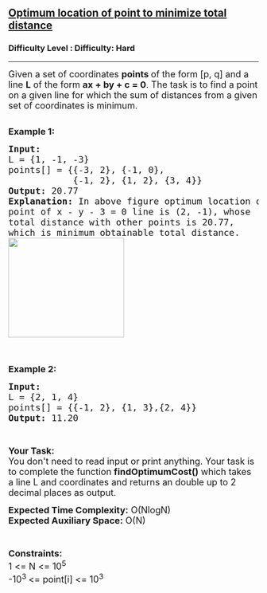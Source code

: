 <h2><a href="https://www.geeksforgeeks.org/problems/optimum-location-of-point-to-minimize-total-distance/1?page=3&difficulty=Hard&status=unsolved&sortBy=accuracy">Optimum location of point to minimize total distance</a></h2><h3>Difficulty Level : Difficulty: Hard</h3><hr><div class="problems_problem_content__Xm_eO"><p><span style="font-size: 18px;">Given a set of coordinates <strong>points&nbsp;</strong>of the form [p, q]&nbsp;and a line <strong>L</strong>&nbsp;of the form <strong>ax + by + c = 0</strong>. The task is to find a point on a given line for which the sum of distances from a given set of coordinates&nbsp;is minimum.&nbsp;</span><br>&nbsp;</p>
<p><span style="font-size: 18px;"><strong>Example 1:</strong></span></p>
<pre><span style="font-size: 18px;"><strong>Input:</strong>
L = {1, -1, -3}
points[] = {{-3, 2}, {-1, 0}, 
&nbsp;           {-1, 2}, {1, 2}, {3, 4}}
<strong>Output: </strong>20.77
<strong>Explanation:</strong> In above figure optimum location of 
point of x - y - 3 = 0 line is (2, -1), whose 
total distance with other points is 20.77, 
which is minimum obtainable total distance.
<img style="height: 200px; width: 233px;" src="https://media.geeksforgeeks.org/img-practice/Optimum-location-of-point-to-minimize-total-distance-1644650073.jpg" alt="">

</span></pre>
<p><span style="font-size: 18px;"><strong>Example 2:</strong></span></p>
<pre><span style="font-size: 18px;"><strong>Input:</strong>
L = {2, 1, 4}
points[] = {{-1, 2}, {1, 3},{2, 4}}
<strong>Output: </strong>11.20
</span></pre>
<p>&nbsp;</p>
<p><span style="font-size: 18px;"><strong>Your Task:&nbsp;&nbsp;</strong><br>You don't need to read input or print anything. Your task is to complete the function <strong>findOptimumCost()</strong>&nbsp;which takes a line L and coordinates&nbsp;and returns an double up to 2 decimal places&nbsp;as output.</span></p>
<p><span style="font-size: 18px;"><strong>Expected Time Complexity:</strong> O(NlogN)<br><strong>Expected Auxiliary Space:</strong> O(N)</span></p>
<p>&nbsp;</p>
<p><span style="font-size: 18px;"><strong>Constraints:</strong><br>1 &lt;= N &lt;= 10<sup>5</sup><br>-10<sup>3&nbsp;</sup>&lt;= point[i] &lt;= 10<sup>3</sup></span></p></div>